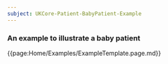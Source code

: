 ```yaml
---
subject: UKCore-Patient-BabyPatient-Example
---
```

### An example to illustrate a baby patient

{{page:Home/Examples/ExampleTemplate.page.md}}